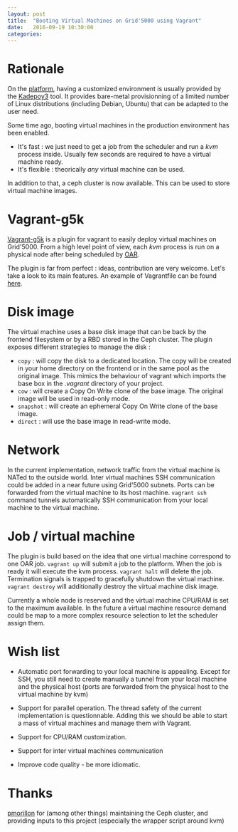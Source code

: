 ```yaml
---
layout: post
title:  "Booting Virtual Machines on Grid'5000 using Vagrant"
date:   2016-09-19 10:30:00
categories:
---
```


# Rationale

On the [platform](https://www.grid5000.fr), having a customized environment is
usually provided by the [Kadepoy3](http://kadeploy3.gforge.inria.fr/) tool. It
provides bare-metal provisionning of a limited number of Linux distributions
(including Debian, Ubuntu) that can be adapted to the user need.

Some time ago, booting virtual machines in the production environment has been
enabled.

* It's fast : we just need to get a job from the scheduler and run a
*kvm* process inside. Usually few seconds are required to have a virtual
machine ready.
* It's flexible : theorically *any* virtual machine can be
used.

In addition to that, a ceph cluster is now available.  This can be used to
store virtual machine images.

# Vagrant-g5k

[Vagrant-g5k](https://github.com/msimonin/vagrant-g5k) is a plugin for vagrant
to easily deploy virtual machines on Grid'5000.  From a high level point of
view, each *kvm* process is run on a physical node after being scheduled by
[OAR](https://oar.imag.fr/).

The plugin is far from perfect : ideas, contribution are very welcome. Let's
take a look to its main features. An example of Vagrantfile can be found
[here](https://github.com/msimonin/vagrant-g5k/blob/master/Vagrantfile).

# Disk image

The virtual machine uses a base disk image that can be back by the frontend
filesystem or by a RBD stored in the Ceph cluster. The plugin exposes different
strategies to manage the disk : 

* `copy` : will copy the disk to a dedicated location. The copy will be created
in your home directory on the frontend or in the same pool as the original
image.
This mimics the behaviour of vagrant which imports the base box in the
*.vagrant* directory of your project.
* `cow` : will create a Copy On Write clone of the base image. The original
 image will be used in read-only mode.
*  `snapshot` : will create an ephemeral
 Copy On Write clone of the base image.
*  `direct` : will use the base image in
read-write mode. 

# Network

In the current implementation, network traffic from the virtual machine is
NATed to the outside world. Inter virtual machines SSH communication could be added
in a near future using Grid'5000 subnets. Ports can be forwarded from the
virtual machine to its host machine. `vagrant ssh` command tunnels
automatically SSH communication from your local machine to the virtual machine. 

# Job / virtual machine

The plugin is build based on the idea that one virtual machine correspond to
one OAR job. `vagrant up` will submit a job to the platform. When the job is
ready it will execute the kvm process. `vagrant halt` will delete the job.
Termination signals is trapped to gracefully shutdown the virtual machine. 
`vagrant destroy` will additionally destroy the virtual machine disk image.

Currently a whole node is reserved and the virtual machine CPU/RAM is set to
the maximum available. In the future a virtual machine resource demand could be
map to a more complex resource selection to let the scheduler assign them.

# Wish list

* Automatic port forwarding to your local machine is appealing. Except for SSH,
you still need to create manually a tunnel from your local machine and the
physical host (ports are forwarded from the physical host to the virtual machine by kvm)

* Support for parallel operation. The thread safety of the current
implementation is questionnable.  Adding this we should be able to start a mass
of virtual machines and manage them with Vagrant. 

* Support for CPU/RAM customization.

* Support for inter virtual machines communication

* Improve code quality - be more idiomatic.

# Thanks

[pmorillon](https://pmorillon.github.io/) for (among other things) maintaining
the Ceph cluster, and providing inputs to this project (especially the wrapper
script around kvm)

